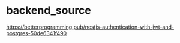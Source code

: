 # backend_source
https://betterprogramming.pub/nestjs-authentication-with-jwt-and-postgres-50de6341f490
